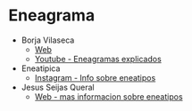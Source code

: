 # Eneagrama

- Borja Vilaseca
  - [Web](https://borjavilaseca.com/conocerse-uno-traves-del-eneagrama/)
  - [Youtube - Eneagramas explicados](https://www.youtube.com/playlist?list=PLf-Vcq-cMoHqfP3HhNMSXDi8towfDV1zd)
- Eneatipica
  - [Instagram - Info sobre eneatipos](https://www.instagram.com/soyeneatipica/)
- Jesus Seijas Queral
  - [Web - mas informacion sobre eneatipos](https://eneagramadelapersonalidad.com/2018/01/04/triadas-del-eneagrama-instintiva-emocional-mental/)
